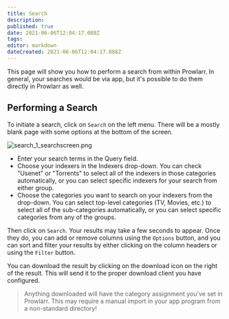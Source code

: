 ```yaml
---
title: Search
description: 
published: true
date: 2021-06-06T12:04:17.088Z
tags: 
editor: markdown
dateCreated: 2021-06-06T12:04:17.088Z
---
```


This page will show you how to perform a search from within Prowlarr. In general, your searches would be via app, but it's possible to do them directly in Prowlarr as well.

## Performing a Search

To initiate a search, click on `Search` on the left menu. There will be a mostly blank page with some options at the bottom of the screen.

![search_1_searchscreen.png](/assets/prowlarr/search_1_searchscreen.png)

- Enter your search terms in the Query field.
- Choose your indexers in the Indexers drop-down.  You can check "Usenet" or "Torrents" to select all of the indexers in those categories automatically, or you can select specific indexers for your search from either group.
- Choose the categories you want to search on your indexers from the drop-down. You can select top-level categories (TV, Movies, etc.) to select all of the sub-categories automatically, or you can select specific categories from any of the groups.

Then click on `Search`. Your results may take a few seconds to appear. Once they do, you can add or remove columns using the `Options` button, and you can sort and filter your results by either clicking on the column headers or using the `Filter` button.

You can download the result by clicking on the download icon on the right of the result. This will send it to the proper download client you have configured.

> Anything downloaded will have the category assignment you've set in Prowlarr. This may require a manual import in your app program from a non-standard directory!
